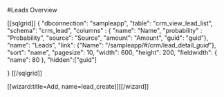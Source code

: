 #Leads Overview

[[sqlgrid]]
{
    "dbconnection": "sampleapp",
    "table": "crm_view_lead_list",
    "schema": "crm_lead",
	"columns" : {
		        "name": "Name",
		        "probability" : "Probability",
		        "source": "Source",
				"amount": "Amount",
				"guid": "guid"},
    "name": "Leads",
    "link": {"Name": "/sampleapp/#/crm/lead_detail_$guid$"},
    "sort": "name",
    "pagesize": 10,
    "width": 600,
    "height": 200,
    "fieldwidth": {
        "name": 80
    },
    "hidden":["guid"]
    
}
[[/sqlgrid]]

[[wizard:title=Add, name=lead_create]][[/wizard]]
